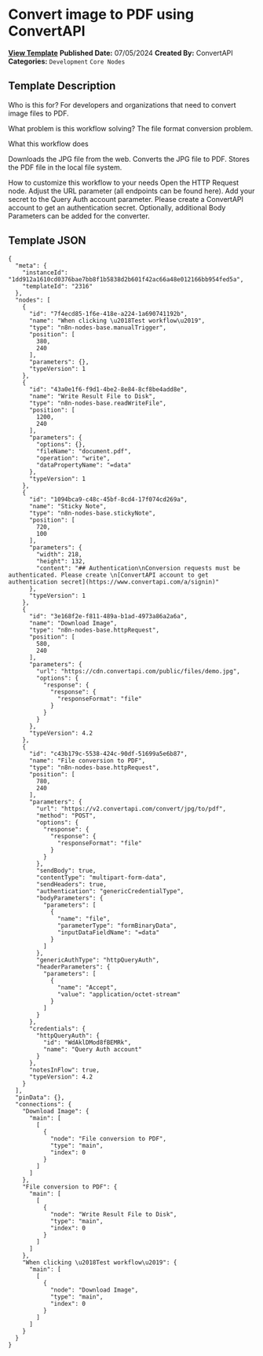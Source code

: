 # Convert image to PDF using ConvertAPI

**[View Template](https://n8n.io/workflows/2316-/)**  **Published Date:** 07/05/2024  **Created By:** ConvertAPI  **Categories:** `Development` `Core Nodes`  

## Template Description

Who is this for?
For developers and organizations that need to convert image files to PDF.

What problem is this workflow solving?
The file format conversion problem.

What this workflow does

Downloads the JPG file from the web.
Converts the JPG file to PDF.
Stores the PDF file in the local file system.

How to customize this workflow to your needs
Open the HTTP Request node.
Adjust the URL parameter (all endpoints can be found here).
Add your secret to the Query Auth account parameter. Please create a ConvertAPI account to get an authentication secret.
Optionally, additional Body Parameters can be added for the converter.


## Template JSON

```
{
  "meta": {
    "instanceId": "1dd912a1610cd0376bae7bb8f1b5838d2b601f42ac66a48e012166bb954fed5a",
    "templateId": "2316"
  },
  "nodes": [
    {
      "id": "7f4ecd85-1f6e-418e-a224-1a690741192b",
      "name": "When clicking \u2018Test workflow\u2019",
      "type": "n8n-nodes-base.manualTrigger",
      "position": [
        380,
        240
      ],
      "parameters": {},
      "typeVersion": 1
    },
    {
      "id": "43a0e1f6-f9d1-4be2-8e84-8cf8be4add8e",
      "name": "Write Result File to Disk",
      "type": "n8n-nodes-base.readWriteFile",
      "position": [
        1200,
        240
      ],
      "parameters": {
        "options": {},
        "fileName": "document.pdf",
        "operation": "write",
        "dataPropertyName": "=data"
      },
      "typeVersion": 1
    },
    {
      "id": "1094bca9-c48c-45bf-8cd4-17f074cd269a",
      "name": "Sticky Note",
      "type": "n8n-nodes-base.stickyNote",
      "position": [
        720,
        100
      ],
      "parameters": {
        "width": 218,
        "height": 132,
        "content": "## Authentication\nConversion requests must be authenticated. Please create \n[ConvertAPI account to get authentication secret](https://www.convertapi.com/a/signin)"
      },
      "typeVersion": 1
    },
    {
      "id": "3e168f2e-f811-489a-b1ad-4973a86a2a6a",
      "name": "Download Image",
      "type": "n8n-nodes-base.httpRequest",
      "position": [
        580,
        240
      ],
      "parameters": {
        "url": "https://cdn.convertapi.com/public/files/demo.jpg",
        "options": {
          "response": {
            "response": {
              "responseFormat": "file"
            }
          }
        }
      },
      "typeVersion": 4.2
    },
    {
      "id": "c43b179c-5538-424c-90df-51699a5e6b87",
      "name": "File conversion to PDF",
      "type": "n8n-nodes-base.httpRequest",
      "position": [
        780,
        240
      ],
      "parameters": {
        "url": "https://v2.convertapi.com/convert/jpg/to/pdf",
        "method": "POST",
        "options": {
          "response": {
            "response": {
              "responseFormat": "file"
            }
          }
        },
        "sendBody": true,
        "contentType": "multipart-form-data",
        "sendHeaders": true,
        "authentication": "genericCredentialType",
        "bodyParameters": {
          "parameters": [
            {
              "name": "file",
              "parameterType": "formBinaryData",
              "inputDataFieldName": "=data"
            }
          ]
        },
        "genericAuthType": "httpQueryAuth",
        "headerParameters": {
          "parameters": [
            {
              "name": "Accept",
              "value": "application/octet-stream"
            }
          ]
        }
      },
      "credentials": {
        "httpQueryAuth": {
          "id": "WdAklDMod8fBEMRk",
          "name": "Query Auth account"
        }
      },
      "notesInFlow": true,
      "typeVersion": 4.2
    }
  ],
  "pinData": {},
  "connections": {
    "Download Image": {
      "main": [
        [
          {
            "node": "File conversion to PDF",
            "type": "main",
            "index": 0
          }
        ]
      ]
    },
    "File conversion to PDF": {
      "main": [
        [
          {
            "node": "Write Result File to Disk",
            "type": "main",
            "index": 0
          }
        ]
      ]
    },
    "When clicking \u2018Test workflow\u2019": {
      "main": [
        [
          {
            "node": "Download Image",
            "type": "main",
            "index": 0
          }
        ]
      ]
    }
  }
}
```
